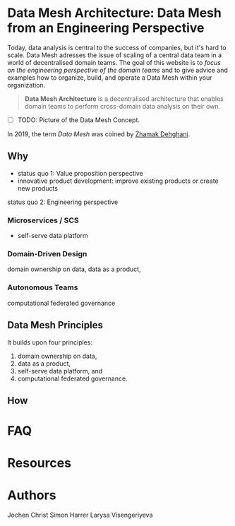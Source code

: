 # Data Mesh Architecture: Data Mesh from an Engineering Perspective

Today, data analysis is central to the success of companies, but it's hard to scale.
Data Mesh adresses the issue of scaling of a central data team in a world of decentralised domain teams.
The goal of this website is to *focus on the engineering perspective of the domain teams* and to give advice and examples how to organize, build, and operate a Data Mesh within your organization.

> **Data Mesh Architecture** is a decentralised architecture that enables domain teams to perform cross-domain data analysis on their own.

- [ ] TODO: Picture of the Data Mesh Concept.

In 2019, the term *Data Mesh* was coined by [Zhamak Dehghani](https://martinfowler.com/articles/data-monolith-to-mesh.html).

## Why
- status quo 1: Value proposition perspective
 - innovative product development: improve existing products or create new products


status quo 2: Engineering perspective
### Microservices / SCS
- self-serve data platform
### Domain-Driven Design
 domain ownership on data, 
 data as a product, 
### Autonomous Teams 
 computational federated governance


## Data Mesh Principles
It builds upon four principles: 

 1. domain ownership on data, 
 1. data as a product, 
 1. self-serve data platform, and 
 1. computational federated governance.

## How


# FAQ

# Resources


# Authors
Jochen Christ
Simon Harrer
Larysa Visengeriyeva
